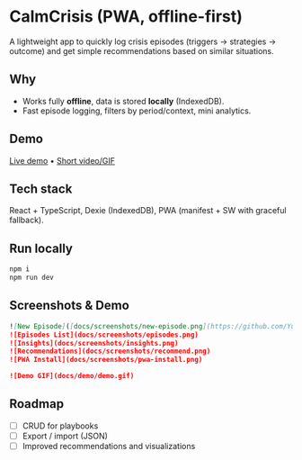 # CalmCrisis (PWA, offline-first)

A lightweight app to quickly log crisis episodes (triggers → strategies → outcome) and get simple recommendations based on similar situations.

## Why
- Works fully **offline**, data is stored **locally** (IndexedDB).
- Fast episode logging, filters by period/context, mini analytics.

## Demo
[Live demo](#) • [Short video/GIF](#)

## Tech stack
React + TypeScript, Dexie (IndexedDB), PWA (manifest + SW with graceful fallback).

## Run locally
```bash
npm i
npm run dev
```

## Screenshots & Demo

```markdown
![New Episode]([docs/screenshots/new-episode.png](https://github.com/YuseinB/calmcrisis/blob/b25563a0ed0f64527c2fb019076f7f41684d2d33/docs/screenshots/new-episode.png))
![Episodes List](docs/screenshots/episodes.png)
![Insights](docs/screenshots/insights.png)
![Recommendations](docs/screenshots/recommend.png)
![PWA Install](docs/screenshots/pwa-install.png)

![Demo GIF](docs/demo/demo.gif)
```

## Roadmap
- [ ] CRUD for playbooks
- [ ] Export / import (JSON)
- [ ] Improved recommendations and visualizations

